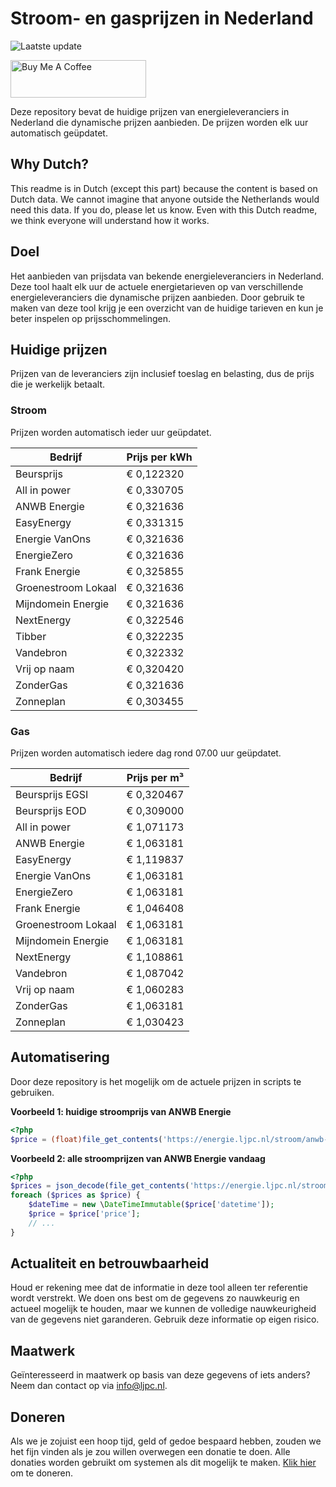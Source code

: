 # Stroom- en gasprijzen in Nederland

![Laatste update](https://img.shields.io/badge/laatste%20update-2023--05--15%2021%3A00%20CET-brightgreen)

<a href="https://www.buymeacoffee.com/Lars-" target="_blank"><img src="https://cdn.buymeacoffee.com/buttons/v2/default-orange.png" alt="Buy Me A Coffee" height="60" style="height: 60px !important;width: 217px !important;" ></a>

Deze repository bevat de huidige prijzen van energieleveranciers in Nederland die dynamische prijzen aanbieden. De prijzen worden elk uur automatisch geüpdatet.

## Why Dutch?

This readme is in Dutch (except this part) because the content is based on Dutch data. We cannot imagine that anyone outside the Netherlands would need this data. If you do, please let us know. Even with this Dutch readme, we think
everyone will understand how it works.

## Doel

Het aanbieden van prijsdata van bekende energieleveranciers in Nederland. Deze tool haalt elk uur de actuele energietarieven op van verschillende energieleveranciers die dynamische prijzen aanbieden. Door gebruik te maken van deze tool
krijg je een overzicht van de huidige tarieven en kun je beter inspelen op prijsschommelingen.

## Huidige prijzen

Prijzen van de leveranciers zijn inclusief toeslag en belasting, dus de prijs die je werkelijk betaalt.

### Stroom

Prijzen worden automatisch ieder uur geüpdatet.

 Bedrijf | Prijs per kWh 
---------|---------------
Beursprijs | € 0,122320
All in power | € 0,330705
ANWB Energie | € 0,321636
EasyEnergy | € 0,331315
Energie VanOns | € 0,321636
EnergieZero | € 0,321636
Frank Energie | € 0,325855
Groenestroom Lokaal | € 0,321636
Mijndomein Energie | € 0,321636
NextEnergy | € 0,322546
Tibber | € 0,322235
Vandebron | € 0,322332
Vrij op naam | € 0,320420
ZonderGas | € 0,321636
Zonneplan | € 0,303455


### Gas

Prijzen worden automatisch iedere dag rond 07.00 uur geüpdatet.

 Bedrijf | Prijs per m³ 
---------|--------------
Beursprijs EGSI | € 0,320467
Beursprijs EOD | € 0,309000
All in power | € 1,071173
ANWB Energie | € 1,063181
EasyEnergy | € 1,119837
Energie VanOns | € 1,063181
EnergieZero | € 1,063181
Frank Energie | € 1,046408
Groenestroom Lokaal | € 1,063181
Mijndomein Energie | € 1,063181
NextEnergy | € 1,108861
Vandebron | € 1,087042
Vrij op naam | € 1,060283
ZonderGas | € 1,063181
Zonneplan | € 1,030423


## Automatisering

Door deze repository is het mogelijk om de actuele prijzen in scripts te gebruiken.

**Voorbeeld 1: huidige stroomprijs van ANWB Energie**

```php
<?php
$price = (float)file_get_contents('https://energie.ljpc.nl/stroom/anwb-energie-nu.txt');

```

**Voorbeeld 2: alle stroomprijzen van ANWB Energie vandaag**

```php
<?php
$prices = json_decode(file_get_contents('https://energie.ljpc.nl/stroom/all-in-power-vandaag.json'),true);
foreach ($prices as $price) {
    $dateTime = new \DateTimeImmutable($price['datetime']);
    $price = $price['price'];
    // ...
}
```

## Actualiteit en betrouwbaarheid

Houd er rekening mee dat de informatie in deze tool alleen ter referentie wordt verstrekt. We doen ons best om de gegevens zo nauwkeurig en actueel mogelijk te houden, maar we kunnen de volledige nauwkeurigheid van de gegevens niet
garanderen. Gebruik deze informatie op eigen risico.

## Maatwerk

Geïnteresseerd in maatwerk op basis van deze gegevens of iets anders? Neem dan contact op
via [info@ljpc.nl](mailto:info@ljpc.nl?subject=Energie%20prijzen).

## Doneren

Als we je zojuist een hoop tijd, geld of gedoe bespaard hebben, zouden we het fijn vinden als je zou willen overwegen een
donatie te doen. Alle donaties worden gebruikt om systemen als dit mogelijk te
maken. [Klik hier](https://www.buymeacoffee.com/Lars-) om te doneren.
